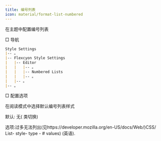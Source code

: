 ```yaml
---
title: 编号列表
icon: material/format-list-numbered
---
```


在主题中配置编号列表

□ 导航

```md
Style Settings
|-- 。
|-- Flexcyon Style Settings
|   |-- Editor
|   |   |-- 。
|   |   |-- Numbered Lists
|   |   |-- 。
|   |-- 。
|-- 。
```

□ 配置选项

在阅读模式中选择默认编号列表样式

默认: 无( 类切换)

选项:过多无法列出(见https://developer.mozilla.org/en-US/docs/Web/)CSS/ List- style- type - # values) (英语).
